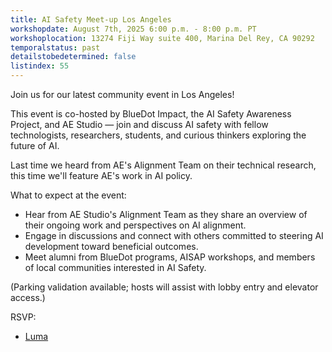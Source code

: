 ```yaml
---
title: AI Safety Meet-up Los Angeles
workshopdate: August 7th, 2025 6:00 p.m. - 8:00 p.m. PT
workshoplocation: 13274 Fiji Way suite 400, Marina Del Rey, CA 90292
temporalstatus: past
detailstobedetermined: false
listindex: 55
---
```

Join us for our latest community event in Los Angeles!

This event is co-hosted by BlueDot Impact, the AI Safety Awareness Project, and AE Studio — join and discuss AI safety with fellow technologists, researchers, students, and curious thinkers exploring the future of AI.

Last time we heard from AE's Alignment Team on their technical research, this time we'll feature AE's work in AI policy.

What to expect at the event:

- Hear from AE Studio's Alignment Team as they share an overview of their ongoing work and perspectives on AI alignment.
- Engage in discussions and connect with others committed to steering AI development toward beneficial outcomes.
- Meet alumni from BlueDot programs, AISAP workshops, and members of local communities interested in AI Safety.

(Parking validation available; hosts will assist with lobby entry and elevator access.)

RSVP:
+ [Luma](https://lu.ma/crcyjurj)